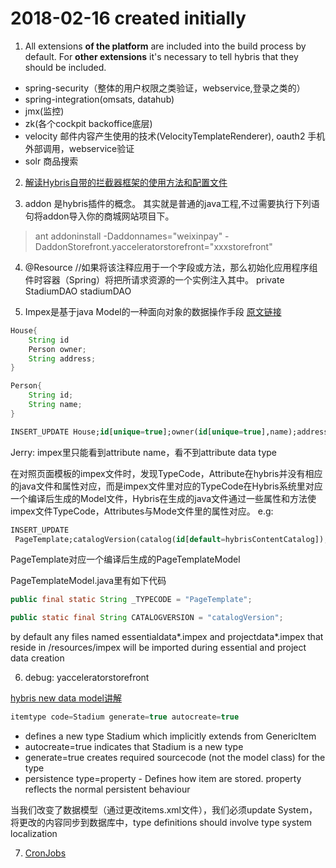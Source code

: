 # 2018-02-16 created initially

1. All extensions **of the platform** are included into the build process by default. For **other extensions** it's necessary to tell hybris that they should be included.

* spring-security（整体的用户权限之类验证，webservice,登录之类的）
* spring-integration(omsats, datahub)
* jmx(监控)
* zk(各个cockpit backoffice底层)
* velocity 邮件内容产生使用的技术(VelocityTemplateRenderer), oauth2 手机 外部调用，webservice验证
* solr 商品搜索

2. [解读Hybris自带的拦截器框架的使用方法和配置文件](http://www.ku2n.com/ku2n/index.php?c=read&id=1364&page=2)

3. addon 是hybris插件的概念。 其实就是普通的java工程,不过需要执行下列语句将addon导入你的商城网站项目下。
> ant addoninstall -Daddonnames="weixinpay" -DaddonStorefront.yacceleratorstorefront="xxxstorefront"

4. @Resource   //如果将该注释应用于一个字段或方法，那么初始化应用程序组件时容器（Spring）将把所请求资源的一个实例注入其中。
private StadiumDAO stadiumDAO

5. Impex是基于java Model的一种面向对象的数据操作手段
[原文链接](http://blog.csdn.net/tanrunfang/article/details/50518415)
```java
House{
    String id
    Person owner;
    String address;
}

Person{
    String id;
    String name;
}
```

```sql
INSERT_UPDATE House;id[unique=true];owner(id[unique=true],name);address
```
Jerry: impex里只能看到attribute name，看不到attribute data type

在对照页面模板的impex文件时，发现TypeCode，Attribute在hybris并没有相应的java文件和属性对应，而是impex文件里对应的TypeCode在Hybris系统里对应一个编译后生成的Model文件，Hybris在生成的java文件通过一些属性和方法使impex文件TypeCode，Attributes与Mode文件里的属性对应。
e.g:
```sql
INSERT_UPDATE
 PageTemplate;catalogVersion(catalog(id[default=hybrisContentCatalog]),version[default=Online])[unique=true];uid[unique=true];name;frontendTemplateName;restrictedPageTypes(code);active[default=true]
```

PageTemplate对应一个编译后生成的PageTemplateModel

PageTemplateModel.java里有如下代码

```java
public final static String _TYPECODE = "PageTemplate";

public static final String CATALOGVERSION = "catalogVersion";
```

by default any files named essentialdata*.impex and projectdata*.impex that reside in <extension>/resources/impex will be imported during essential and project data creation  
    
6. debug: yacceleratorstorefront

[hybris new data model讲解](http://blog.csdn.net/tanrunfang/article/details/50524322)

```sql
itemtype code=Stadium generate=true autocreate=true
```

* defines a new type Stadium which implicitly extends from GenericItem
* autocreate=true indicates that Stadium is a new type
* generate=true creates required sourcecode (not the model class) for the type
* persistence type=property - Defines how item are stored. property reflects the normal persistent behaviour

当我们改变了数据模型（通过更改items.xml文件），我们必须update System，将更改的内容同步到数据库中，type definitions should involve type system localization

7. [CronJobs](http://blog.csdn.net/xxxcyzyy/article/details/51056683)

